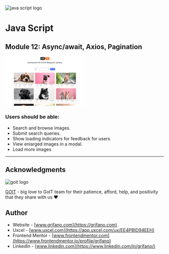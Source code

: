 <img src="https://upload.wikimedia.org/wikipedia/commons/9/99/Unofficial_JavaScript_logo_2.svg" alt="java script logo" width="10%"/>

# Java Script

## Module 12: Async/await, Axios, Pagination

<img src="./src/image/screenshot.webp" alt="java script logo" width="50%"/>

### Users should be able:

- Search and browse images.
- Submit search queries.
- Show loading indicators for feedback for users
- View enlarged images in a modal.
- Load more images

---

## Acknowledgments

<img src="https://goit.global/mx/assets/images/logo-goit.svg" alt="goit logo" width="10%"/>

[GOIT](https://edu.goit.global/uk/referral?x=eyJlbWFpbCI6InNvcmxlbmtAZ21haWwuY29tIiwiZmlyc3ROYW1lIjoi0KHQtdGA0LPRltC5IiwibG9jYWxlIjoidWsiLCJsYW5ndWFnZSI6InVrIiwidG90YWxIb3VycyI6NzcsImN1cnJlbnRPckxhc3RUZWNobm9sb2d5IjoiSFRNTF9DU1MiLCJwYXNzZWRIb21ld29ya3NDb3VudCI6NX0=) -
big love to GoIT team for their patience, afford, help, and positivity that they
share with us ❤️

## Author

- Website - [www.grifano.com](https://grifano.com)
- Uxcel - [www.uxcel.com](https://app.uxcel.com/ux/EE4PBID94EEH)
- Frontend Mentor -
  [www.frontendmentor.com](https://www.frontendmentor.io/profile/grifano)
- LinkedIn - [www.linkedin.com](https://www.linkedin.com/in/grifano/)
